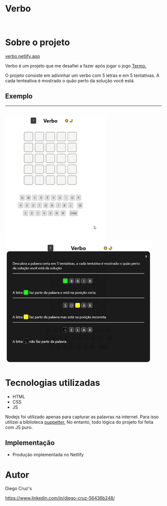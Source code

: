 # Verbo
<br />

# Sobre o projeto

[verbo.netlify.app](verbo.netlify.app)

<p>
    Verbo é um projeto que me desafiei a fazer após jogar o jogo <a href="https://term.ooo">Termo.</a>
</p>
<p>
    O projeto consiste em adivinhar um verbo com 5 letras e em 5 tentativas. A cada tenteativa é mostrado o quão perto da solução você está.
</p>

## Exemplo
<hr />
<br />
<a>
    <img height="400em" src="./assets/verboex.gif" />
</a>
<br />
<img height="400em" src="./assets/howplay.png" alt="Tela como jogar" />

# Tecnologias utilizadas

- HTML
- CSS
- JS

<p>Nodejs foi utilizado apenas para capturar as palavras na internet. Para isso utilizei a biblioteca <a href="https://pptr.dev">puppetter.</a> No entanto, todo lógica do projeto foi feita com JS puro.</p>

## Implementação
- Produção implementada no Netlify

# Autor
<p>Diego Cruz's</p>
<a href="https://www.linkedin.com/in/diego-cruz-56436b248/">https://www.linkedin.com/in/diego-cruz-56436b248/</a>